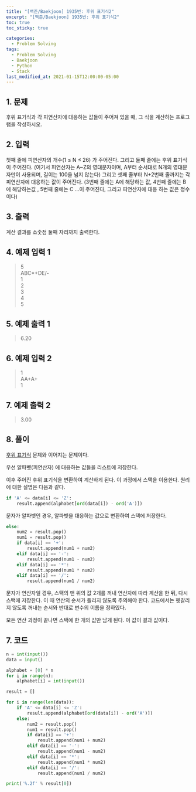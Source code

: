 ```yaml
---
title: "[백준/Baekjoon] 1935번: 후위 표기식2"
excerpt: "[백준/Baekjoon] 1935번: 후위 표기식2"
toc: true
toc_sticky: true

categories:
  - Problem Solving
tags:
  - Problem Solving
  - Baekjoon
  - Python
  - Stack
last_modified_at: 2021-01-15T12:00:00-05:00
---
```


## 1. 문제

후위 표기식과 각 피연산자에 대응하는 값들이 주어져 있을 때, 그 식을 계산하는 프로그램을 작성하시오.

## 2. 입력

첫째 줄에 피연산자의 개수(1 ≤ N ≤ 26) 가 주어진다. 그리고 둘째 줄에는 후위 표기식이 주어진다. (여기서 피연산자는 A~Z의 영대문자이며, A부터 순서대로 N개의 영대문자만이 사용되며, 길이는 100을 넘지 않는다) 그리고 셋째 줄부터 N+2번째 줄까지는 각 피연산자에 대응하는 값이 주어진다. (3번째 줄에는 A에 해당하는 값, 4번째 줄에는 B에 해당하는값 , 5번째 줄에는 C ...이 주어진다, 그리고 피연산자에 대응 하는 값은 정수이다)

## 3. 출력

계산 결과를 소숫점 둘째 자리까지 출력한다.

## 4. 예제 입력 1

> 5  
> ABC\*+DE/-  
> 1  
> 2  
> 3  
> 4  
> 5

## 5. 예제 출력 1

> 6.20

## 6. 예제 입력 2

> 1  
> AA+A+  
> 1

## 7. 예제 출력 2

> 3.00

## 8. 풀이

[후위 표기식](https://derekahndev.github.io/problem%20solving/boj-1918/) 문제와 이어지는 문제이다.

우선 알파벳(피연산자) 에 대응하는 값들을 리스트에 저장한다.

이후 주어진 후위 표기식을 변환하여 계산하게 된다. 이 과정에서 스택을 이용한다. 원리에 대한 설명은 다음과 같다.

```python
if 'A' <= data[i] <= 'Z':
    result.append(alphabet[ord(data[i]) - ord('A')])
```

문자가 알파벳인 경우, 알파벳을 대응하는 값으로 변환하여 스택에 저장한다.

```python
else:
    num2 = result.pop()
    num1 = result.pop()
    if data[i] == '+':
        result.append(num1 + num2)
    elif data[i] == '-':
        result.append(num1 - num2)
    elif data[i] == '*':
        result.append(num1 * num2)
    elif data[i] == '/':
        result.append(num1 / num2)
```

문자가 연산자일 경우, 스택의 맨 위의 값 2개를 꺼내 연산자에 따라 계산을 한 뒤, 다시 스택에 저장한다. 이 때 연산의 순서가 틀리지 않도록 주의해야 한다. 코드에서는 헷갈리지 않도록 꺼내는 순서와 반대로 변수의 이름을 정하였다.

모든 연산 과정이 끝나면 스택에 한 개의 값만 남게 된다. 이 값이 결과 값이다.

## 7. 코드

```python
n = int(input())
data = input()

alphabet = [0] * n
for i in range(n):
    alphabet[i] = int(input())

result = []

for i in range(len(data)):
    if 'A' <= data[i] <= 'Z':
        result.append(alphabet[ord(data[i]) - ord('A')])
    else:
        num2 = result.pop()
        num1 = result.pop()
        if data[i] == '+':
            result.append(num1 + num2)
        elif data[i] == '-':
            result.append(num1 - num2)
        elif data[i] == '*':
            result.append(num1 * num2)
        elif data[i] == '/':
            result.append(num1 / num2)

print('%.2f' % result[0])

```

